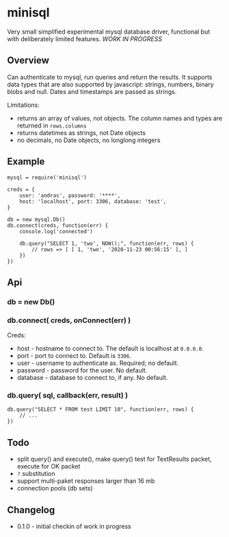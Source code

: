minisql
=======

Very small simplified experimental mysql database driver, functional but with deliberately
limited features.  _WORK IN PROGRESS_


Overview
--------

Can authenticate to mysql, run queries and return the results.  It supports data types
that are also supported by javascript: strings, numbers, binary blobs and null.  Dates and
timestamps are passed as strings.

Limitations:

- returns an array of values, not objects.  The column names and types are returned in `rows.columns`
- returns datetimes as strings, not Date objects
- no decimals, no Date objects, no longlong integers


Example
-------

    mysql = require('minisql')

    creds = {
        user: 'andras', password: '****',
        host: 'localhost', port: 3306, database: 'test',
    }

    db = new mysql.Db()
    db.connect(creds, function(err) {
        console.log('connected')

        db.query("SELECT 1, 'two', NOW();", function(err, rows) {
            // rows => [ [ 1, 'two', '2020-11-23 00:56:15' ], ]
        })
    })


Api
---

### db = new Db()

### db.connect( creds, onConnect(err) )

Creds:
- host - hostname to connect to.  The default is localhost at `0.0.0.0`.
- port - port to connect to.  Default is `3306`.
- user - username to authenticate as.  Required; no default.
- password - password for the user.  No default.
- database - database to connect to, if any.  No default.


### db.query( sql, callback(err, result) )

    db.query("SELECT * FROM test LIMIT 10", function(err, rows) {
        // ...
    })


Todo
----

- split query() and execute(), make query() test for TextResults packet, execute for OK packet
- `?` substitution
- support multi-paket responses larger than 16 mb
- connection pools (db sets)


Changelog
---------

- 0.1.0 - initial checkin of work in progress
